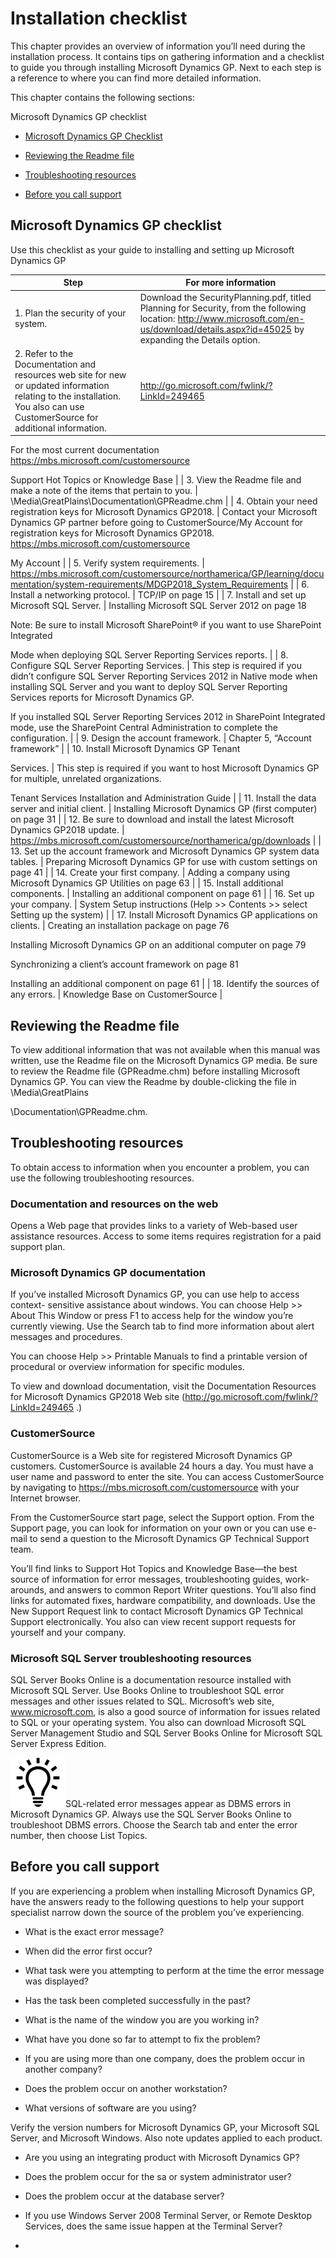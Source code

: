 # Installation checklist

This chapter provides an overview of information you’ll need during the installation process. It contains tips on gathering information and a checklist to guide you through installing Microsoft Dynamics GP. Next to each step is a reference to where you can find more detailed information.

This chapter contains the following sections:

Microsoft Dynamics GP checklist

-   [Microsoft Dynamics GP Checklist](#microsoft-dynamics-gp-checklist)  

-   [Reviewing the Readme file](#reviewing-the-readme-file)  

-   [Troubleshooting resources](#troubleshooting-resources)  

-   [Before you call support](#before-you-call-support)  

## Microsoft Dynamics GP checklist

Use this checklist as your guide to installing and setting up Microsoft Dynamics GP

<span id="_Toc499731525" class="anchor"></span>

| Step                                                                                                                                                                          | For more information                                                                                                                                                                                               |
|-------------------------------------------------------------------------------------------------------------------------------------------------------------------------------|--------------------------------------------------------------------------------------------------------------------------------------------------------------------------------------------------------------------|
| 1. Plan the security of your system.                                                                                                                                          | Download the SecurityPlanning.pdf, titled Planning for Security, from the following location: <http://www.microsoft.com/en-us/download/details.aspx?id=45025> by expanding the Details option.                     |
| 2. Refer to the Documentation and resources web site for new or updated information relating to the installation. You also can use CustomerSource for additional information. | <http://go.microsoft.com/fwlink/?LinkId=249465>                                                                                                                                                                    
                                                                                                                                                                                                                      
  For the most current documentation <https://mbs.microsoft.com/customersource>                                                                                                                                       
                                                                                                                                                                                                                      
  Support Hot Topics or Knowledge Base                                                                                                                                                                                |
| 3. View the Readme file and make a note of the items that pertain to you.                                                                                                     | \\Media\\GreatPlains\\Documentation\\GPReadme.chm                                                                                                                                                                  |
| 4. Obtain your need registration keys for Microsoft Dynamics GP2018.                                                                                                          | Contact your Microsoft Dynamics GP partner before going to CustomerSource/My Account for registration keys for Microsoft Dynamics GP2018. <https://mbs.microsoft.com/customersource>                               
                                                                                                                                                                                                                      
  My Account                                                                                                                                                                                                          |
| 5. Verify system requirements.                                                                                                                                                | <https://mbs.microsoft.com/customersource/northamerica/GP/learning/documentation/system-requirements/MDGP2018_System_Requirements>                                                                                 |
| 6. Install a networking protocol.                                                                                                                                             | TCP/IP on page 15                                                                                                                                                                                                  |
| 7. Install and set up Microsoft SQL Server.                                                                                                                                   | Installing Microsoft SQL Server 2012 on page 18                                                                                                                                                                    
                                                                                                                                                                                                                      
  Note: Be sure to install Microsoft SharePoint® if you want to use SharePoint Integrated                                                                                                                             
                                                                                                                                                                                                                      
  Mode when deploying SQL Server Reporting Services reports.                                                                                                                                                          |
| 8. Configure SQL Server Reporting Services.                                                                                                                                   | This step is required if you didn’t configure SQL Server Reporting Services 2012 in Native mode when installing SQL Server and you want to deploy SQL Server Reporting Services reports for Microsoft Dynamics GP. 
                                                                                                                                                                                                                      
  If you installed SQL Server Reporting Services 2012 in SharePoint Integrated mode, use the SharePoint Central Administration to complete the configuration.                                                         |
| 9. Design the account framework.                                                                                                                                              | Chapter 5, “Account framework”                                                                                                                                                                                     |
| 10. Install Microsoft Dynamics GP Tenant                                                                                                                                      
                                                                                                                                                                                
 Services.                                                                                                                                                                      | This step is required if you want to host Microsoft Dynamics GP for multiple, unrelated organizations.                                                                                                             
                                                                                                                                                                                                                      
  Tenant Services Installation and Administration Guide                                                                                                                                                               |
| 11. Install the data server and initial client.                                                                                                                               | Installing Microsoft Dynamics GP (first computer) on page 31                                                                                                                                                       |
| 12. Be sure to download and install the latest Microsoft Dynamics GP2018 update.                                                                                              | <https://mbs.microsoft.com/customersource/northamerica/gp/downloads>                                                                                                                                               |
| 13. Set up the account framework and Microsoft Dynamics GP system data tables.                                                                                                | Preparing Microsoft Dynamics GP for use with custom settings on page 41                                                                                                                                            |
| 14. Create your first company.                                                                                                                                                | Adding a company using Microsoft Dynamics GP Utilities on page 63                                                                                                                                                  |
| 15. Install additional components.                                                                                                                                            | Installing an additional component on page 61                                                                                                                                                                      |
| 16. Set up your company.                                                                                                                                                      | System Setup instructions (Help &gt;&gt; Contents &gt;&gt; select Setting up the system)                                                                                                                           |
| 17. Install Microsoft Dynamics GP applications on clients.                                                                                                                    | Creating an installation package on page 76                                                                                                                                                                        
                                                                                                                                                                                                                      
  Installing Microsoft Dynamics GP on an additional computer on page 79                                                                                                                                               
                                                                                                                                                                                                                      
  Synchronizing a client’s account framework on page 81                                                                                                                                                               
                                                                                                                                                                                                                      
  Installing an additional component on page 61                                                                                                                                                                       |
| 18. Identify the sources of any errors.                                                                                                                                       | Knowledge Base on CustomerSource                                                                                                                                                                                   |

## Reviewing the Readme file

To view additional information that was not available when this manual was written, use the Readme file on the Microsoft Dynamics GP media. Be sure to review the Readme file (GPReadme.chm) before installing Microsoft Dynamics GP. You can view the Readme by double-clicking the file in \\Media\\GreatPlains

\\Documentation\\GPReadme.chm.

## Troubleshooting resources

To obtain access to information when you encounter a problem, you can use the following troubleshooting resources.

### Documentation and resources on the web

Opens a Web page that provides links to a variety of Web-based user assistance resources. Access to some items requires registration for a paid support plan.

### Microsoft Dynamics GP documentation

If you’ve installed Microsoft Dynamics GP, you can use help to access context- sensitive assistance about windows. You can choose Help &gt;&gt; About This Window or press F1 to access help for the window you’re currently viewing. Use the Search tab to find more information about alert messages and procedures.

You can choose Help &gt;&gt; Printable Manuals to find a printable version of procedural or overview information for specific modules.

To view and download documentation, visit the Documentation Resources for Microsoft Dynamics GP2018 Web site (<http://go.microsoft.com/fwlink/?LinkId=249465> .)

### CustomerSource

CustomerSource is a Web site for registered Microsoft Dynamics GP customers. CustomerSource is available 24 hours a day. You must have a user name and password to enter the site. You can access CustomerSource by navigating to <https://mbs.microsoft.com/customersource> with your Internet browser.

From the CustomerSource start page, select the Support option. From the Support page, you can look for information on your own or you can use e-mail to send a question to the Microsoft Dynamics GP Technical Support team.

You’ll find links to Support Hot Topics and Knowledge Base—the best source of information for error messages, troubleshooting guides, work-arounds, and answers to common Report Writer questions. You’ll also find links for automated fixes, hardware compatibility, and downloads. Use the New Support Request link to contact Microsoft Dynamics GP Technical Support electronically. You also can view recent support requests for yourself and your company.

### Microsoft SQL Server troubleshooting resources

SQL Server Books Online is a documentation resource installed with Microsoft SQL Server. Use Books Online to troubleshoot SQL error messages and other issues related to SQL. Microsoft’s web site, www.microsoft.com, is also a good source of information for issues related to SQL or your operating system. You also can download Microsoft SQL Server Management Studio and SQL Server Books Online for Microsoft SQL Server Express Edition.

![Chapter 1 Installation Checklist image1](media/Chapter-1-Installation-Checklist-image1.png)SQL-related error messages appear as DBMS errors in Microsoft Dynamics GP. Always use the SQL Server Books Online to troubleshoot DBMS errors. Choose the Search tab and enter the error number, then choose List Topics.  

## Before you call support

If you are experiencing a problem when installing Microsoft Dynamics GP, have the answers ready to the following questions to help your support specialist narrow down the source of the problem you’ve experiencing.

-   What is the exact error message?

-   When did the error first occur?

-   What task were you attempting to perform at the time the error message was displayed?

-   Has the task been completed successfully in the past?

-   What is the name of the window you are you working in?

-   What have you done so far to attempt to fix the problem?

-   If you are using more than one company, does the problem occur in another company?

-   Does the problem occur on another workstation?

-   What versions of software are you using?

Verify the version numbers for Microsoft Dynamics GP, your Microsoft SQL Server, and Microsoft Windows. Also note updates applied to each product.

-   Are you using an integrating product with Microsoft Dynamics GP?

-   Does the problem occur for the sa or system administrator user?

-   Does the problem occur at the database server?

-   If you use Windows Server 2008 Terminal Server, or Remote Desktop Services, does the same issue happen at the Terminal Server?

-   
